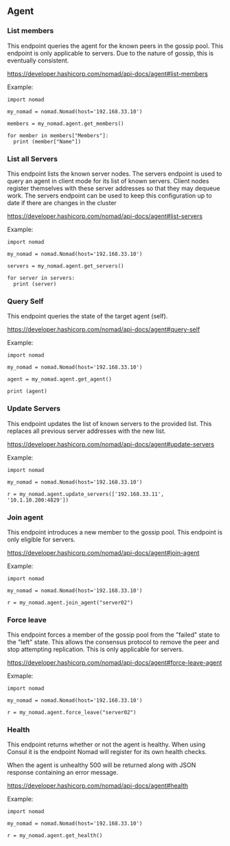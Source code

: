 ## Agent

### List members

This endpoint queries the agent for the known peers in the gossip pool. This endpoint is only applicable to servers. Due to the nature of gossip, this is eventually consistent.

https://developer.hashicorp.com/nomad/api-docs/agent#list-members

Example:

```
import nomad

my_nomad = nomad.Nomad(host='192.168.33.10')

members = my_nomad.agent.get_members()

for member in members["Members"]:
  print (member["Name"])
```

### List all Servers

This endpoint lists the known server nodes. The servers endpoint is used to query an agent in client mode for its list of known servers. Client nodes register themselves with these server addresses so that they may dequeue work. The servers endpoint can be used to keep this configuration up to date if there are changes in the cluster

https://developer.hashicorp.com/nomad/api-docs/agent#list-servers

Example:

```
import nomad

my_nomad = nomad.Nomad(host='192.168.33.10')

servers = my_nomad.agent.get_servers()

for server in servers:
  print (server)
```

### Query Self

This endpoint queries the state of the target agent (self).

https://developer.hashicorp.com/nomad/api-docs/agent#query-self

Example:

```
import nomad

my_nomad = nomad.Nomad(host='192.168.33.10')

agent = my_nomad.agent.get_agent()

print (agent)
```

### Update Servers

This endpoint updates the list of known servers to the provided list. This replaces all previous server addresses with the new list.

https://developer.hashicorp.com/nomad/api-docs/agent#update-servers

Example:

```
import nomad

my_nomad = nomad.Nomad(host='192.168.33.10')

r = my_nomad.agent.update_servers(['192.168.33.11', '10.1.10.200:4829'])
```

### Join agent

This endpoint introduces a new member to the gossip pool. This endpoint is only eligible for servers.

https://developer.hashicorp.com/nomad/api-docs/agent#join-agent

Example:

```
import nomad

my_nomad = nomad.Nomad(host='192.168.33.10')

r = my_nomad.agent.join_agent("server02")
```

### Force leave

This endpoint forces a member of the gossip pool from the "failed" state to the "left" state. This allows the consensus protocol to remove the peer and stop attempting replication. This is only applicable for servers.

https://developer.hashicorp.com/nomad/api-docs/agent#force-leave-agent

Exmaple:

```
import nomad

my_nomad = nomad.Nomad(host='192.168.33.10')

r = my_nomad.agent.force_leave("server02")
```

### Health

This endpoint returns whether or not the agent is healthy. When using Consul it is the endpoint Nomad will register for its own health checks.

When the agent is unhealthy 500 will be returned along with JSON response containing an error message.

https://developer.hashicorp.com/nomad/api-docs/agent#health

Example:

```
import nomad

my_nomad = nomad.Nomad(host='192.168.33.10')

r = my_nomad.agent.get_health()

```
